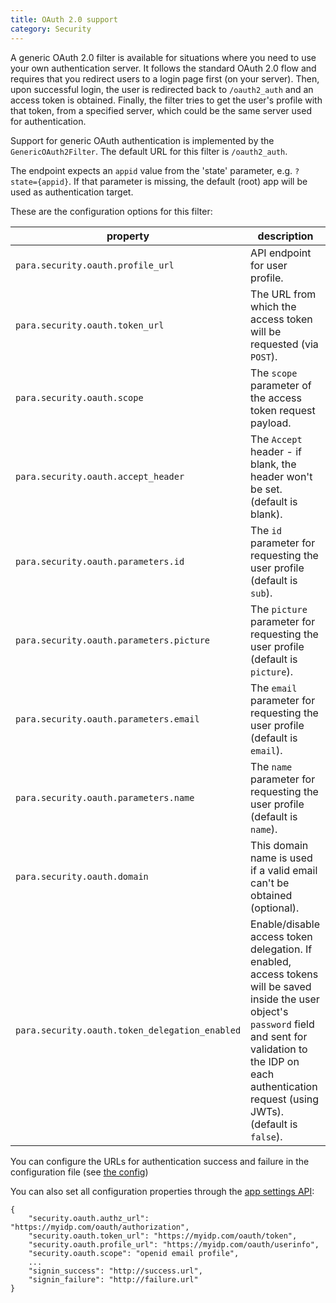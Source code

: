```yaml
---
title: OAuth 2.0 support
category: Security
---
```


A generic OAuth 2.0 filter is available for situations where you need to use your own authentication server.
It follows the standard OAuth 2.0 flow and requires that you redirect users to a login page first (on your server).
Then, upon successful login, the user is redirected back to `/oauth2_auth` and an access token is obtained.
Finally, the filter tries to get the user's profile with that token, from a specified server, which could be the same
server used for authentication.

Support for generic OAuth authentication is implemented by the `GenericOAuth2Filter`. The default URL for this filter is
`/oauth2_auth`.

The endpoint expects an `appid` value from the 'state' parameter, e.g. `?state={appid}`. If that parameter is missing,
the default (root) app will be used as authentication target.

These are the configuration options for this filter:

<table class="table table-striped">
	<thead>
		<tr>
			<th>property</th>
			<th>description</th>
		</tr>
	</thead>
	<tbody>
		<tr><td>

`para.security.oauth.profile_url`</td><td>API endpoint for user profile. </td></tr>
		<tr><td>

`para.security.oauth.token_url`</td><td>The URL from which the access token will be requested (via `POST`). </td></tr>
		<tr><td>

`para.security.oauth.scope`</td><td>The `scope` parameter of the access token request payload.</td></tr>
		<tr><td>

`para.security.oauth.accept_header`</td><td>The `Accept` header - if blank, the header won't be set. (default is blank). </td></tr>
		<tr><td>

`para.security.oauth.parameters.id`</td><td>The `id` parameter for requesting the user profile (default is `sub`). </td></tr>
		<tr><td>

`para.security.oauth.parameters.picture`</td><td>The `picture` parameter for requesting the user profile (default is `picture`). </td></tr>
		<tr><td>

`para.security.oauth.parameters.email`</td><td>The `email` parameter for requesting the user profile (default is `email`). </td></tr>
		<tr><td>

`para.security.oauth.parameters.name`</td><td>The `name` parameter for requesting the user profile (default is `name`). </td></tr>
		<tr><td>

`para.security.oauth.domain`</td><td> This domain name is used if a valid email can't be obtained (optional).</td></tr>
		<tr><td>

`para.security.oauth.token_delegation_enabled`</td><td> Enable/disable access token delegation. If enabled, access tokens will be saved
inside the user object's `password` field and sent for validation to the IDP on each authentication request (using JWTs). (default is `false`).
		</td></tr>
	</tbody>
</table>

You can configure the URLs for authentication success and failure in the configuration file (see [the config](#005-config))

You can also set all configuration properties through the [app settings API](#050-api-settings-put):
```
{
	"security.oauth.authz_url": "https://myidp.com/oauth/authorization",
	"security.oauth.token_url": "https://myidp.com/oauth/token",
	"security.oauth.profile_url": "https://myidp.com/oauth/userinfo",
	"security.oauth.scope": "openid email profile",
	...
	"signin_success": "http://success.url",
	"signin_failure": "http://failure.url"
}
```